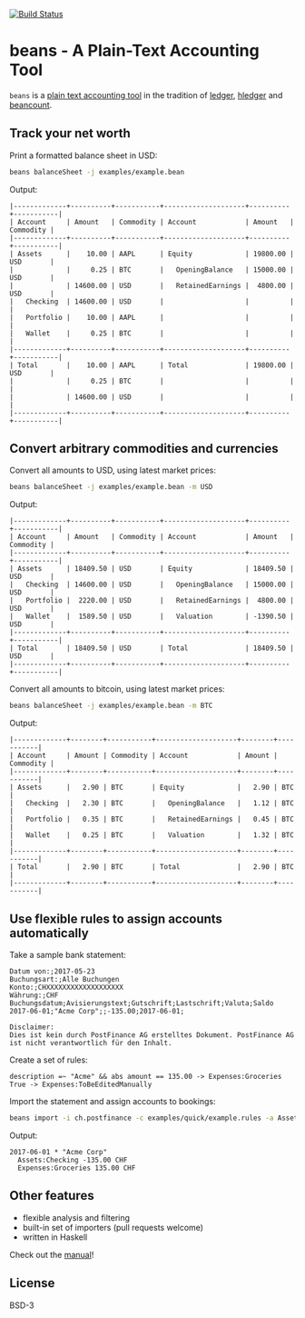[![Build Status](https://travis-ci.org/sboehler/beans.svg?branch=master)](https://travis-ci.org/sboehler/beans)


# beans - A Plain-Text Accounting Tool

`beans` is a [plain text accounting tool](https://plaintextaccounting) in the tradition of [ledger](https://www.ledger-cli.org), [hledger](https://hledger.org) and [beancount](https://furius.ca/beancount/).


## Track your net worth

Print a formatted balance sheet in USD:

```sh
beans balanceSheet -j examples/example.bean
```

Output:

    |-------------+----------+-----------+--------------------+----------+-----------|
    | Account     | Amount   | Commodity | Account            | Amount   | Commodity |
    |-------------+----------+-----------+--------------------+----------+-----------|
    | Assets      |    10.00 | AAPL      | Equity             | 19800.00 | USD       |
    |             |     0.25 | BTC       |   OpeningBalance   | 15000.00 | USD       |
    |             | 14600.00 | USD       |   RetainedEarnings |  4800.00 | USD       |
    |   Checking  | 14600.00 | USD       |                    |          |           |
    |   Portfolio |    10.00 | AAPL      |                    |          |           |
    |   Wallet    |     0.25 | BTC       |                    |          |           |
    |-------------+----------+-----------+--------------------+----------+-----------|
    | Total       |    10.00 | AAPL      | Total              | 19800.00 | USD       |
    |             |     0.25 | BTC       |                    |          |           |
    |             | 14600.00 | USD       |                    |          |           |
    |-------------+----------+-----------+--------------------+----------+-----------|


## Convert arbitrary commodities and currencies

Convert all amounts to USD, using latest market prices:

```sh
beans balanceSheet -j examples/example.bean -m USD
```

Output:

    |-------------+----------+-----------+--------------------+----------+-----------|
    | Account     | Amount   | Commodity | Account            | Amount   | Commodity |
    |-------------+----------+-----------+--------------------+----------+-----------|
    | Assets      | 18409.50 | USD       | Equity             | 18409.50 | USD       |
    |   Checking  | 14600.00 | USD       |   OpeningBalance   | 15000.00 | USD       |
    |   Portfolio |  2220.00 | USD       |   RetainedEarnings |  4800.00 | USD       |
    |   Wallet    |  1589.50 | USD       |   Valuation        | -1390.50 | USD       |
    |-------------+----------+-----------+--------------------+----------+-----------|
    | Total       | 18409.50 | USD       | Total              | 18409.50 | USD       |
    |-------------+----------+-----------+--------------------+----------+-----------|

Convert all amounts to bitcoin, using latest market prices:

```sh
beans balanceSheet -j examples/example.bean -m BTC
```

Output:

    |-------------+--------+-----------+--------------------+--------+-----------|
    | Account     | Amount | Commodity | Account            | Amount | Commodity |
    |-------------+--------+-----------+--------------------+--------+-----------|
    | Assets      |   2.90 | BTC       | Equity             |   2.90 | BTC       |
    |   Checking  |   2.30 | BTC       |   OpeningBalance   |   1.12 | BTC       |
    |   Portfolio |   0.35 | BTC       |   RetainedEarnings |   0.45 | BTC       |
    |   Wallet    |   0.25 | BTC       |   Valuation        |   1.32 | BTC       |
    |-------------+--------+-----------+--------------------+--------+-----------|
    | Total       |   2.90 | BTC       | Total              |   2.90 | BTC       |
    |-------------+--------+-----------+--------------------+--------+-----------|


## Use flexible rules to assign accounts automatically

Take a sample bank statement:

```raw
Datum von:;2017-05-23
Buchungsart:;Alle Buchungen
Konto:;CHXXXXXXXXXXXXXXXXXXX
Währung:;CHF
Buchungsdatum;Avisierungstext;Gutschrift;Lastschrift;Valuta;Saldo
2017-06-01;"Acme Corp";;-135.00;2017-06-01;

Disclaimer:
Dies ist kein durch PostFinance AG erstelltes Dokument. PostFinance AG ist nicht verantwortlich für den Inhalt.
```

Create a set of rules:

```raw
description =~ "Acme" && abs amount == 135.00 -> Expenses:Groceries
True -> Expenses:ToBeEditedManually
```

Import the statement and assign accounts to bookings:

```sh
beans import -i ch.postfinance -c examples/quick/example.rules -a Assets:Checking examples/quick/postfinance.csv
```

Output:

    2017-06-01 * "Acme Corp"
      Assets:Checking -135.00 CHF
      Expenses:Groceries 135.00 CHF


## Other features

-   flexible analysis and filtering
-   built-in set of importers (pull requests welcome)
-   written in Haskell

Check out the [manual](https://sboehler.github.io/beans)!


## License

BSD-3
